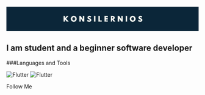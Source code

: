 ![Header](https://github.com/konsilerinos/konsilerinos/blob/main/Assets/title.png)

## I am student and a beginner software developer

###Languages and Tools

![Flutter](https://img.shields.io/badge/-C-0B2639?style=for-the-badge&logo=C&logoColor=2795E2)
![Flutter](https://img.shields.io/badge/-C++-0B2639?style=for-the-badge&logo=C%2b%2b&logoColor=2795E2)

Follow Me

